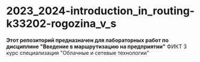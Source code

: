 # 2023_2024-introduction_in_routing-k33202-rogozina_v_s
**Этот репозиторий предназначен для лабораторных работ по дисциплине "Введение в маршрутизацию на предприятии"**
ФИКТ 3 курс специализация "Облачные и сетевые технологии"
